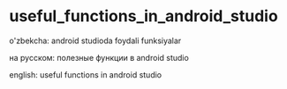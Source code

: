 # useful_functions_in_android_studio
o'zbekcha: android studioda foydali funksiyalar

на русском: полезные функции в android studio

english: useful functions in android studio
